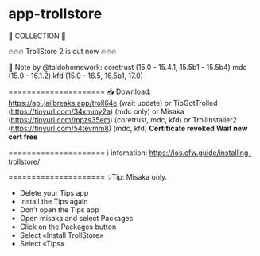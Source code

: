 # app-trollstore 
🌟 COLLECTION 🌟

🔥🔥🔥 TrollStore 2 is out now 🔥🔥🔥


📝 Note by @taidohomework:
coretrust (15.0 - 15.4.1, 15.5b1 - 15.5b4)
mdc (15.0 - 16.1.2)
kfd (15.0 - 16.5, 16.5b1, 17.0)

=====================
📥 Download: 
https://api.jailbreaks.app/troll64e (wait update)
or TipGotTrolled (https://tinyurl.com/34xmmy2a) (mdc only)
or Misaka (https://tinyurl.com/mpzs35em) (coretrust, mdc, kfd)
or TrollInstaller2 (https://tinyurl.com/54tevmm8) (mdc, kfd)
**Certificate revoked**
**Wait new cert free**

=====================
ℹ️ infomation: https://ios.cfw.guide/installing-trollstore/

=====================
💡Tip: Misaka only.

- Delete your Tips app
- Install the Tips again
- Don’t open the Tips app
- Open misaka and select Packages
- Click on the Packages button
- Select «Install TrollStore»
- Select «Tips»

